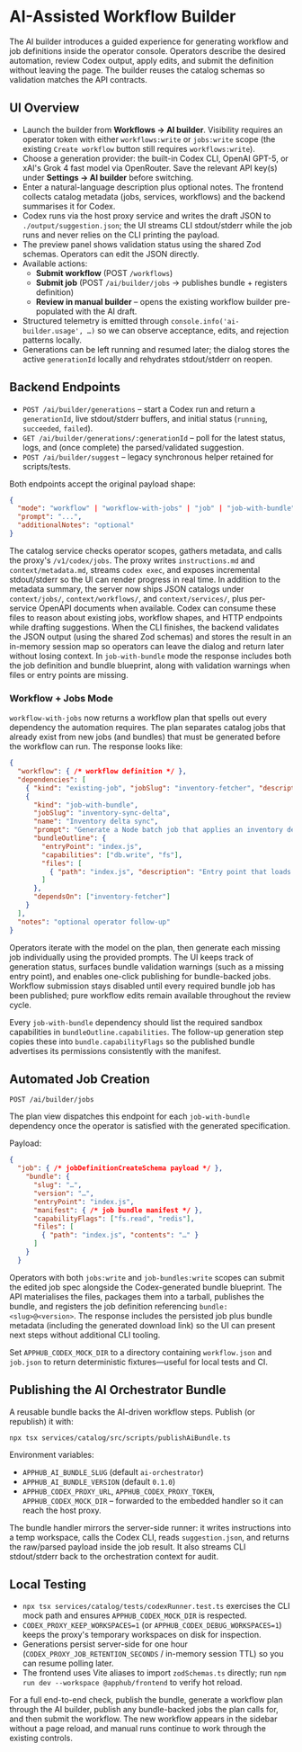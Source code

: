 # AI-Assisted Workflow Builder

The AI builder introduces a guided experience for generating workflow and job definitions inside the operator console. Operators describe the desired automation, review Codex output, apply edits, and submit the definition without leaving the page. The builder reuses the catalog schemas so validation matches the API contracts.

## UI Overview
- Launch the builder from **Workflows → AI builder**. Visibility requires an operator token with either `workflows:write` or `jobs:write` scope (the existing `Create workflow` button still requires `workflows:write`).
- Choose a generation provider: the built-in Codex CLI, OpenAI GPT-5, or xAI's Grok 4 fast model via OpenRouter. Save the relevant API key(s) under **Settings → AI builder** before switching.
- Enter a natural-language description plus optional notes. The frontend collects catalog metadata (jobs, services, workflows) and the backend summarises it for Codex.
- Codex runs via the host proxy service and writes the draft JSON to `./output/suggestion.json`; the UI streams CLI stdout/stderr while the job runs and never relies on the CLI printing the payload.
- The preview panel shows validation status using the shared Zod schemas. Operators can edit the JSON directly.
- Available actions:
  - **Submit workflow** (POST `/workflows`)
  - **Submit job** (POST `/ai/builder/jobs` → publishes bundle + registers definition)
  - **Review in manual builder** – opens the existing workflow builder pre-populated with the AI draft.
- Structured telemetry is emitted through `console.info('ai-builder.usage', …)` so we can observe acceptance, edits, and rejection patterns locally.
- Generations can be left running and resumed later; the dialog stores the active `generationId` locally and rehydrates stdout/stderr on reopen.

## Backend Endpoints

- `POST /ai/builder/generations` – start a Codex run and return a `generationId`, live stdout/stderr buffers, and initial status (`running`, `succeeded`, `failed`).
- `GET /ai/builder/generations/:generationId` – poll for the latest status, logs, and (once complete) the parsed/validated suggestion.
- `POST /ai/builder/suggest` – legacy synchronous helper retained for scripts/tests.

Both endpoints accept the original payload shape:

```json
{
  "mode": "workflow" | "workflow-with-jobs" | "job" | "job-with-bundle",
  "prompt": "...",
  "additionalNotes": "optional"
}
```

The catalog service checks operator scopes, gathers metadata, and calls the proxy's `/v1/codex/jobs`. The proxy writes `instructions.md` and `context/metadata.md`, streams `codex exec`, and exposes incremental stdout/stderr so the UI can render progress in real time. In addition to the metadata summary, the server now ships JSON catalogs under `context/jobs/`, `context/workflows/`, and `context/services/`, plus per-service OpenAPI documents when available. Codex can consume these files to reason about existing jobs, workflow shapes, and HTTP endpoints while drafting suggestions. When the CLI finishes, the backend validates the JSON output (using the shared Zod schemas) and stores the result in an in-memory session map so operators can leave the dialog and return later without losing context. In `job-with-bundle` mode the response includes both the job definition and bundle blueprint, along with validation warnings when files or entry points are missing.

### Workflow + Jobs Mode

`workflow-with-jobs` now returns a workflow plan that spells out every dependency the automation requires. The plan separates catalog jobs that already exist from new jobs (and bundles) that must be generated before the workflow can run. The response looks like:

```json
{
  "workflow": { /* workflow definition */ },
  "dependencies": [
    { "kind": "existing-job", "jobSlug": "inventory-fetcher", "description": "Reuses the catalog fetch job" },
    {
      "kind": "job-with-bundle",
      "jobSlug": "inventory-sync-delta",
      "name": "Inventory delta sync",
      "prompt": "Generate a Node batch job that applies an inventory delta payload",
      "bundleOutline": {
        "entryPoint": "index.js",
        "capabilities": ["db.write", "fs"],
        "files": [
          { "path": "index.js", "description": "Entry point that loads and applies the delta" }
        ]
      },
      "dependsOn": ["inventory-fetcher"]
    }
  ],
  "notes": "optional operator follow-up"
}
```

Operators iterate with the model on the plan, then generate each missing job individually using the provided prompts. The UI keeps track of generation status, surfaces bundle validation warnings (such as a missing entry point), and enables one-click publishing for bundle-backed jobs. Workflow submission stays disabled until every required bundle job has been published; pure workflow edits remain available throughout the review cycle.

Every `job-with-bundle` dependency should list the required sandbox capabilities in `bundleOutline.capabilities`. The follow-up generation step copies these into `bundle.capabilityFlags` so the published bundle advertises its permissions consistently with the manifest.

## Automated Job Creation

`POST /ai/builder/jobs`

The plan view dispatches this endpoint for each `job-with-bundle` dependency once the operator is satisfied with the generated specification.

Payload:

```json
{
  "job": { /* jobDefinitionCreateSchema payload */ },
    "bundle": {
      "slug": "…",
      "version": "…",
      "entryPoint": "index.js",
      "manifest": { /* job bundle manifest */ },
      "capabilityFlags": ["fs.read", "redis"],
      "files": [
        { "path": "index.js", "contents": "…" }
      ]
    }
  }
```

Operators with both `jobs:write` and `job-bundles:write` scopes can submit the edited job spec alongside the Codex-generated bundle blueprint. The API materialises the files, packages them into a tarball, publishes the bundle, and registers the job definition referencing `bundle:<slug>@<version>`. The response includes the persisted job plus bundle metadata (including the generated download link) so the UI can present next steps without additional CLI tooling.

Set `APPHUB_CODEX_MOCK_DIR` to a directory containing `workflow.json` and `job.json` to return deterministic fixtures—useful for local tests and CI.

## Publishing the AI Orchestrator Bundle
A reusable bundle backs the AI-driven workflow steps. Publish (or republish) it with:

```
npx tsx services/catalog/src/scripts/publishAiBundle.ts
```

Environment variables:

- `APPHUB_AI_BUNDLE_SLUG` (default `ai-orchestrator`)
- `APPHUB_AI_BUNDLE_VERSION` (default `0.1.0`)
- `APPHUB_CODEX_PROXY_URL`, `APPHUB_CODEX_PROXY_TOKEN`, `APPHUB_CODEX_MOCK_DIR` – forwarded to the embedded handler so it can reach the host proxy.

The bundle handler mirrors the server-side runner: it writes instructions into a temp workspace, calls the Codex CLI, reads `suggestion.json`, and returns the raw/parsed payload inside the job result. It also streams CLI stdout/stderr back to the orchestration context for audit.

## Local Testing
- `npx tsx services/catalog/tests/codexRunner.test.ts` exercises the CLI mock path and ensures `APPHUB_CODEX_MOCK_DIR` is respected.
- `CODEX_PROXY_KEEP_WORKSPACES=1` (or `APPHUB_CODEX_DEBUG_WORKSPACES=1`) keeps the proxy's temporary workspaces on disk for inspection.
- Generations persist server-side for one hour (`CODEX_PROXY_JOB_RETENTION_SECONDS` / in-memory session TTL) so you can resume polling later.
- The frontend uses Vite aliases to import `zodSchemas.ts` directly; run `npm run dev --workspace @apphub/frontend` to verify hot reload.

For a full end-to-end check, publish the bundle, generate a workflow plan through the AI builder, publish any bundle-backed jobs the plan calls for, and then submit the workflow. The new workflow appears in the sidebar without a page reload, and manual runs continue to work through the existing controls.
